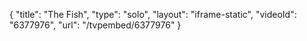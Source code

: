 {
    "title": "The Fish",
    "type": "solo",
    "layout": "iframe-static",
    "videoId": "6377976",
    "url": "\/tvpembed\/6377976"
}